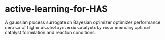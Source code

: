 # active-learning-for-HAS
A gaussian process surrogate on Bayesian optimizer optimizes performance metrics of higher alcohol synthesis catalysts by recommending optimal catalyst formulation and reaction conditions.
